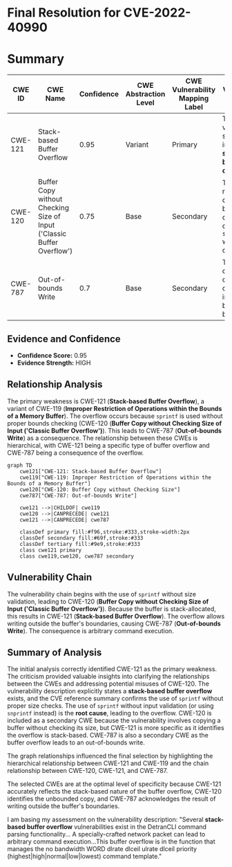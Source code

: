# Final Resolution for CVE-2022-40990

# Summary
| CWE ID | CWE Name | Confidence | CWE Abstraction Level | CWE Vulnerability Mapping Label | CWE-Vulnerability Mapping Notes |
|---|---|---|---|---|---|
| CWE-121 | Stack-based Buffer Overflow | 0.95 | Variant | Primary | The vulnerability specifically involves a **stack-based buffer overflow**. |
| CWE-120 | Buffer Copy without Checking Size of Input ('Classic Buffer Overflow') | 0.75 | Base | Secondary | This is a more general case of a buffer overflow caused by `sprintf` without size checking. |
| CWE-787 | Out-of-bounds Write | 0.7 | Base | Secondary | This is a consequence of writing outside the intended buffer boundary. |

## Evidence and Confidence

*   **Confidence Score:** 0.95
*   **Evidence Strength:** HIGH

## Relationship Analysis
The primary weakness is CWE-121 (**Stack-based Buffer Overflow**), a variant of CWE-119 (**Improper Restriction of Operations within the Bounds of a Memory Buffer**). The overflow occurs because `sprintf` is used without proper bounds checking (CWE-120 (**Buffer Copy without Checking Size of Input ('Classic Buffer Overflow')**). This leads to CWE-787 (**Out-of-bounds Write**) as a consequence. The relationship between these CWEs is hierarchical, with CWE-121 being a specific type of buffer overflow and CWE-787 being a consequence of the overflow.

```mermaid
graph TD
    cwe121["CWE-121: Stack-based Buffer Overflow"]
    cwe119["CWE-119: Improper Restriction of Operations within the Bounds of a Memory Buffer"]
    cwe120["CWE-120: Buffer Copy without Checking Size"]
    cwe787["CWE-787: Out-of-bounds Write"]
    
    cwe121 -->|CHILDOF| cwe119
    cwe120 -->|CANPRECEDE| cwe121
    cwe121 -->|CANPRECEDE| cwe787
    
    classDef primary fill:#f96,stroke:#333,stroke-width:2px
    classDef secondary fill:#69f,stroke:#333
    classDef tertiary fill:#9e9,stroke:#333
    class cwe121 primary
    class cwe119,cwe120, cwe787 secondary
```

## Vulnerability Chain
The vulnerability chain begins with the use of `sprintf` without size validation, leading to CWE-120 (**Buffer Copy without Checking Size of Input ('Classic Buffer Overflow')**). Because the buffer is stack-allocated, this results in CWE-121 (**Stack-based Buffer Overflow**). The overflow allows writing outside the buffer's boundaries, causing CWE-787 (**Out-of-bounds Write**). The consequence is arbitrary command execution.

## Summary of Analysis
The initial analysis correctly identified CWE-121 as the primary weakness. The criticism provided valuable insights into clarifying the relationships between the CWEs and addressing potential misuses of CWE-120. The vulnerability description explicitly states a **stack-based buffer overflow** exists, and the CVE reference summary confirms the use of `sprintf` without proper size checks. The use of `sprintf` without input validation (or using `snprintf` instead) is the **root cause**, leading to the overflow. CWE-120 is included as a secondary CWE because the vulnerability involves copying a buffer without checking its size, but CWE-121 is more specific as it identifies the overflow is stack-based. CWE-787 is also a secondary CWE as the buffer overflow leads to an out-of-bounds write.

The graph relationships influenced the final selection by highlighting the hierarchical relationship between CWE-121 and CWE-119 and the chain relationship between CWE-120, CWE-121, and CWE-787.

The selected CWEs are at the optimal level of specificity because CWE-121 accurately reflects the stack-based nature of the buffer overflow, CWE-120 identifies the unbounded copy, and CWE-787 acknowledges the result of writing outside the buffer's boundaries.

I am basing my assessment on the vulnerability description: "Several **stack-based buffer overflow** vulnerabilities exist in the DetranCLI command parsing functionality... A specially-crafted network packet can lead to arbitrary command execution...This buffer overflow is in the function that manages the no bandwidth WORD dlrate dlceil ulrate dlceil priority (highest|high|normal|low|lowest) command template."